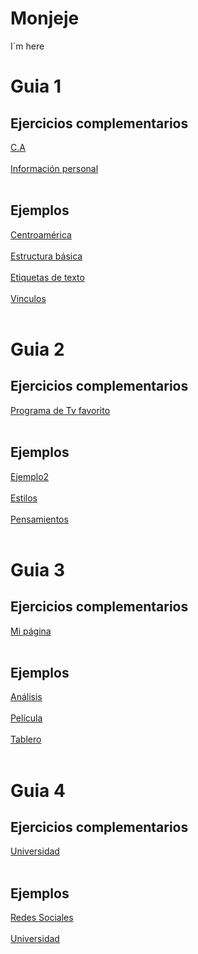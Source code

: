 # Monjeje
I´m here
<h1>Guia 1</h1>
<h2>Ejercicios complementarios</h2>
<a href="https://mongg.github.io/Monjeje/20140004_Guia1/Ejercicios complementarios/Centroamerica/centroamerica.html">C.A</a> <br><br>
<a href="https://mongg.github.io/Monjeje/20140004_Guia1/Ejercicios complementarios/me.html">Información personal</a> <br><br>

<h2>Ejemplos</h2>
<a href="https://mongg.github.io/Monjeje/20140004_Guia1/centroamerica.html">Centroamérica</a> <br><br>
<a href="https://mongg.github.io/Monjeje/20140004_Guia1/estructura_basica.html">Estructura básica</a> <br><br>
<a href="https://mongg.github.io/Monjeje/20140004_Guia1/etiquetas_texto.html">Etiquetas de texto</a> <br><br>
<a href="https://mongg.github.io/Monjeje/20140004_Guia1/imágenes_vinculos.html">Vinculos</a> <br><br>

<h1>Guia 2</h1>
<h2>Ejercicios complementarios</h2>
<a href="https://mongg.github.io/Monjeje/20140004_Guia1/Ejercicios complementarios/Dragon ball Z.html">Programa de Tv favorito </a> <br><br>

<h2>Ejemplos</h2>
<a href="https://mongg.github.io/Monjeje/20140004_Guia2/css/ejemplo2.html">Ejemplo2</a> <br><br>
<a href="https://mongg.github.io/Monjeje/20140004_Guia2/css/estilos_embebidos.html">Estilos</a> <br><br>
<a href="https://mongg.github.io/Monjeje/20140004_Guia2/css/pensamientos.html">Pensamientos</a> <br><br>

<h1>Guia 3</h1>
<h2>Ejercicios complementarios</h2>
<a href="https://mongg.github.io/Monjeje/20140004_Guia3/EJC3/me.html">Mi página</a> <br><br>

<h2>Ejemplos</h2>

<a href="https://mongg.github.io/Monjeje/20140004_Guia3/analisis.html">Análisis</a> <br><br>
<a href="https://mongg.github.io/Monjeje/20140004_Guia3/pelicula.html">Película</a> <br><br>
<a href="https://mongg.github.io/Monjeje/20140004_Guia3/tablero.html">Tablero</a> <br><br>

<h1>Guia 4</h1>
<h2>Ejercicios complementarios</h2>
<a href="https://mongg.github.io/Monjeje/20140004_Guia3/EJC4/index.html">Universidad</a> <br><br>

<h2>Ejemplos</h2>

<a href="https://mongg.github.io/Monjeje/20140004_Guia4/RedesSociales.html">Redes Sociales</a> <br><br>
<a href="https://mongg.github.io/Monjeje/20140004_Guia4/universidad.html">Universidad</a> <br><br>
